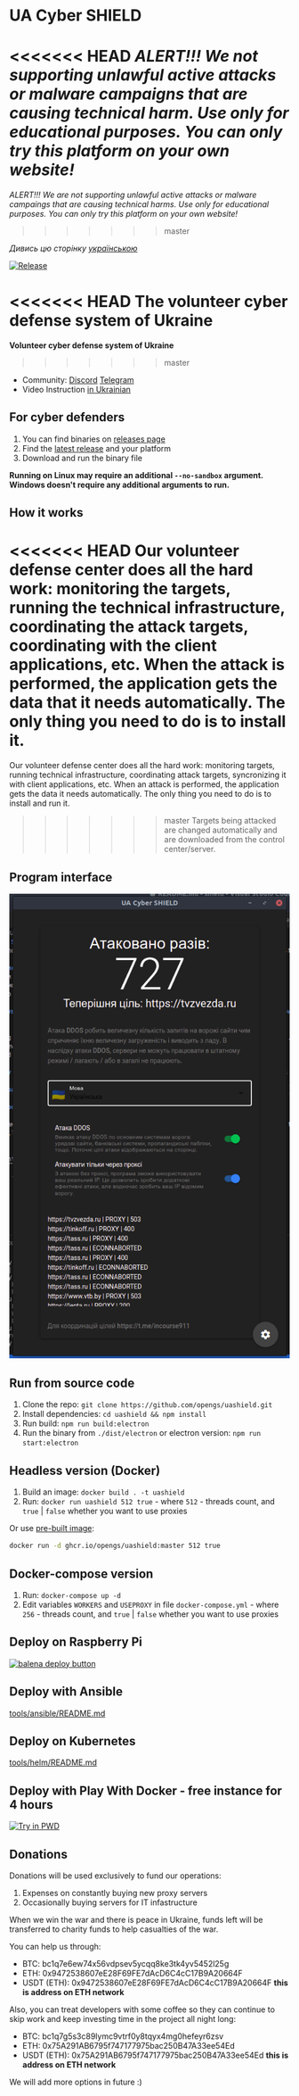 # UA Cyber SHIELD

<<<<<<< HEAD
*ALERT!!! We not supporting unlawful active attacks or malware campaigns that are causing technical harm. Use only for educational purposes. You can only try this platform on your own website!*
=======
*ALERT!!! We are not supporting unlawful active attacks or malware campaings that are causing technical harms. Use only for educational purposes. You can only try this platform on your own website!*
>>>>>>> master

*Дивись цю сторінку [українською](README.md)*

[![Release](https://img.shields.io/badge/Release-latest-blue)](https://github.com/opengs/uashield/releases/latest)

<<<<<<< HEAD
**The volunteer cyber defense system of Ukraine**
=======
**Volunteer cyber defense system of Ukraine**
>>>>>>> master

- Community: [Discord](https://discord.gg/7BfJ9JKQ98) [Telegram](https://t.me/uashield)
- Video Instruction [in Ukrainian](https://youtu.be/snTzpRt7a5k)

## For cyber defenders

1. You can find binaries on [releases page](https://github.com/opengs/uashield/releases)
2. Find the [latest release](https://github.com/opengs/uashield/releases/latest) and your platform
3. Download and run the binary file

**Running on Linux may require an additional `--no-sandbox` argument. Windows doesn't require any additional arguments to run.**

## How it works

<<<<<<< HEAD
Our volunteer defense center does all the hard work: monitoring the targets, running the technical infrastructure, coordinating the attack targets, coordinating with the client applications, etc.
When the attack is performed, the application gets the data that it needs automatically.
The only thing you need to do is to install it.
=======
Our volunteer defense center does all the hard work: monitoring targets, running technical infrastructure, coordinating attack targets, syncronizing it with client applications, etc.
When an attack is performed, the application gets the data it needs automatically.
The only thing you need to do is to install and run it.
>>>>>>> master
Targets being attacked are changed automatically and are downloaded from the control center/server.

## Program interface

![A working example](docs/working.png)

## Run from source code

1. Clone the repo: `git clone https://github.com/opengs/uashield.git`
2. Install dependencies: `cd uashield && npm install`
3. Run build: `npm run build:electron`
4. Run the binary from `./dist/electron` or electron version: `npm run start:electron`

## Headless version (Docker)

1. Build an image: `docker build . -t uashield`
2. Run: `docker run uashield 512 true` - where `512` - threads count, and `true` | `false` whether you want to use proxies

Or use [pre-built image](https://github.com/opengs/uashield/pkgs/container/uashield):

```bash
docker run -d ghcr.io/opengs/uashield:master 512 true
```

## Docker-compose version

1. Run: `docker-compose up -d`
2. Edit variables `WORKERS` and `USEPROXY` in file `docker-compose.yml` - where `256` - threads count, and `true` | `false` whether you want to use proxies

## Deploy on Raspberry Pi

[![balena deploy button](https://www.balena.io/deploy.svg)](https://dashboard.balena-cloud.com/deploy?repoUrl=https://github.com/opengs/uashield)

## Deploy with Ansible

[tools/ansible/README.md](tools/ansible/README.md)

## Deploy on Kubernetes

[tools/helm/README.md](tools/helm/README.md)

## Deploy with Play With Docker - free instance for 4 hours

[![Try in PWD](https://raw.githubusercontent.com/play-with-docker/stacks/master/assets/images/button.png)](https://labs.play-with-docker.com/?stack=https://raw.githubusercontent.com/opengs/uashield/master/pwd-docker-compose.yml)

## Donations
Donations will be used exclusively to fund our operations:
1. Expenses on constantly buying new proxy servers
2. Occasionally buying servers for IT infastructure

When we win the war and there is peace in Ukraine, funds left will be transferred to charity funds to help casualties of the war.

You can help us through:
- BTC: bc1q7e6ew74x56vdpsev5ycqq8ke3tk4yv5452l25g
- ETH: 0x9472538607eE28F69FE7dAcD6C4cC17B9A20664F
- USDT (ETH): 0x9472538607eE28F69FE7dAcD6C4cC17B9A20664F **this is address on ETH network**

Also, you can treat developers with some coffee so they can continue to skip work and keep investing time in the project all night long:
- BTC: bc1q7g5s3c89lymc9vtrf0y8tqyx4mg0hefeyr6zsv
- ETH: 0x75A291AB6795f747177975bac250B47A33ee54Ed
- USDT (ETH): 0x75A291AB6795f747177975bac250B47A33ee54Ed **this is address on ETH network**

We will add more options in future :)
